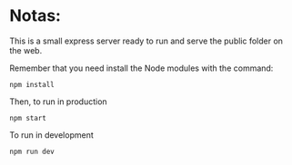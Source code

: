 # Notas:

This is a small express server ready to run and serve the public folder on the web.

Remember that you need install the Node modules with the command:

```
npm install
```

Then, to run in production
```
npm start
```

To run in development
```
npm run dev
```
